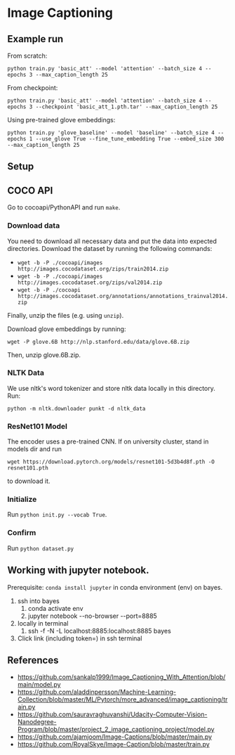 # Image Captioning

## Example run

From scratch:

```python train.py 'basic_att' --model 'attention' --batch_size 4 --epochs 3 --max_caption_length 25```

From checkpoint:

```python train.py 'basic_att' --model 'attention' --batch_size 4 --epochs 3 --checkpoint 'basic_att_1.pth.tar' --max_caption_length 25```

Using pre-trained glove embeddings:

```python train.py 'glove_baseline' --model 'baseline' --batch_size 4 --epochs 1 --use_glove True --fine_tune_embedding True --embed_size 300 --max_caption_length 25```

## Setup

## COCO API

Go to cocoapi/PythonAPI and run ```make```.

### Download data

You need to download all necessary data and put the data into expected directories. Download the dataset by running the following commands:

* ```wget -b -P ./cocoapi/images http://images.cocodataset.org/zips/train2014.zip```
* ```wget -b -P ./cocoapi/images http://images.cocodataset.org/zips/val2014.zip```
* ```wget -b -P ./cocoapi http://images.cocodataset.org/annotations/annotations_trainval2014.zip```

Finally, unzip the files (e.g. using ```unzip```).

Download glove embeddings by running:

```wget -P glove.6B http://nlp.stanford.edu/data/glove.6B.zip```

Then, unzip glove.6B.zip.

### NLTK Data

We use nltk's word tokenizer and store nltk data locally in this directory. Run:

```python -m nltk.downloader punkt -d nltk_data```

### ResNet101 Model

The encoder uses a pre-trained CNN. If on university cluster, stand in models dir and run 

```wget https://download.pytorch.org/models/resnet101-5d3b4d8f.pth -O resnet101.pth```

to download it.

### Initialize

Run ```python init.py --vocab True```.

### Confirm

Run ```python dataset.py```


## Working with jupyter notebook.

Prerequisite: ```conda install jupyter``` in conda environment (env) on bayes.

1. ssh into bayes
   1. conda activate env
   2. jupyter notebook --no-browser --port=8885
2. locally in terminal
   1. ssh -f -N -L localhost:8885:localhost:8885 bayes
3. Click link (including token=) in ssh terminal


## References

* https://github.com/sankalp1999/Image_Captioning_With_Attention/blob/main/model.py
* https://github.com/aladdinpersson/Machine-Learning-Collection/blob/master/ML/Pytorch/more_advanced/image_captioning/train.py
* https://github.com/sauravraghuvanshi/Udacity-Computer-Vision-Nanodegree-Program/blob/master/project_2_image_captioning_project/model.py
* https://github.com/ajamjoom/Image-Captions/blob/master/main.py
* https://github.com/RoyalSkye/Image-Caption/blob/master/train.py
